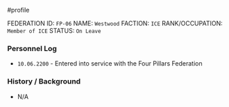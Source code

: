 #profile 

FEDERATION ID: `FP-06`
NAME: `Westwood`
FACTION: `ICE`
RANK/OCCUPATION: `Member of ICE`
STATUS: `On Leave`

### Personnel Log
- `10.06.2200` - Entered into service with the Four Pillars Federation

### History / Background
- N/A
